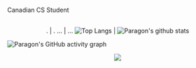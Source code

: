<br>
Canadian CS Student<br>
<br>

<p align="center">
 <center>

  . | .
  ... | ...
  ![Top Langs](https://github-readme-stats.vercel.app/api/top-langs/?username=Tri11Paragon&count_private=true&show_icons=true&theme=dark&layout=compact) | ![Paragon's github stats](https://github-readme-stats.vercel.app/api?username=Tri11Paragon&count_private=true&show_icons=true&theme=dark)
 
 </center>
</p>
 
![Paragon's GitHub activity graph](https://activity-graph.herokuapp.com/graph?username=Tri11Paragon&hide_border=true&theme=redical)

<p align="center">
 <img src="https://github-readme-streak-stats.herokuapp.com/?user=Tri11Paragon"></img>
</p>
